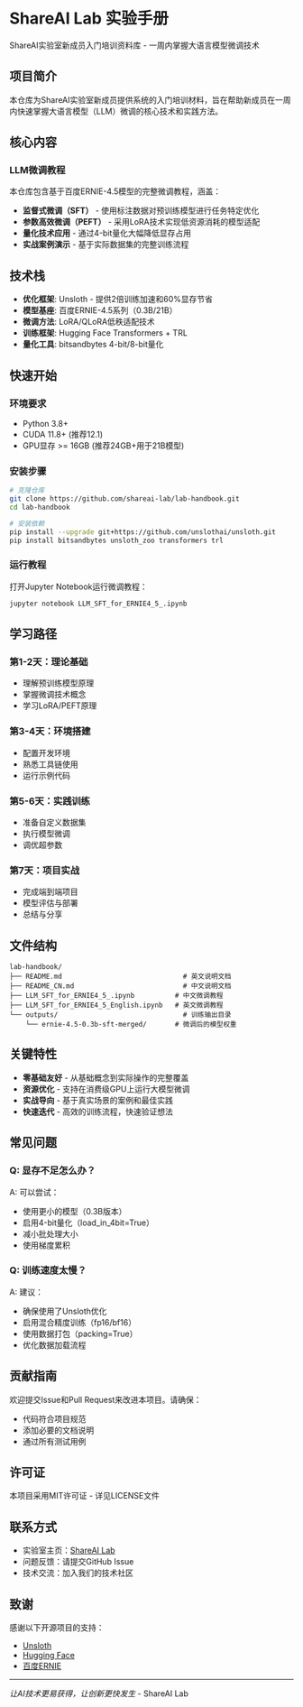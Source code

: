# ShareAI Lab 实验手册

ShareAI实验室新成员入门培训资料库 - 一周内掌握大语言模型微调技术

## 项目简介

本仓库为ShareAI实验室新成员提供系统的入门培训材料，旨在帮助新成员在一周内快速掌握大语言模型（LLM）微调的核心技术和实践方法。

## 核心内容

### LLM微调教程
本仓库包含基于百度ERNIE-4.5模型的完整微调教程，涵盖：

- **监督式微调（SFT）** - 使用标注数据对预训练模型进行任务特定优化
- **参数高效微调（PEFT）** - 采用LoRA技术实现低资源消耗的模型适配
- **量化技术应用** - 通过4-bit量化大幅降低显存占用
- **实战案例演示** - 基于实际数据集的完整训练流程

## 技术栈

- **优化框架**: Unsloth - 提供2倍训练加速和60%显存节省
- **模型基座**: 百度ERNIE-4.5系列（0.3B/21B）
- **微调方法**: LoRA/QLoRA低秩适配技术
- **训练框架**: Hugging Face Transformers + TRL
- **量化工具**: bitsandbytes 4-bit/8-bit量化

## 快速开始

### 环境要求
- Python 3.8+
- CUDA 11.8+ (推荐12.1)
- GPU显存 >= 16GB (推荐24GB+用于21B模型)

### 安装步骤
```bash
# 克隆仓库
git clone https://github.com/shareai-lab/lab-handbook.git
cd lab-handbook

# 安装依赖
pip install --upgrade git+https://github.com/unslothai/unsloth.git
pip install bitsandbytes unsloth_zoo transformers trl
```

### 运行教程
打开Jupyter Notebook运行微调教程：
```bash
jupyter notebook LLM_SFT_for_ERNIE4_5_.ipynb
```

## 学习路径

### 第1-2天：理论基础
- 理解预训练模型原理
- 掌握微调技术概念
- 学习LoRA/PEFT原理

### 第3-4天：环境搭建
- 配置开发环境
- 熟悉工具链使用
- 运行示例代码

### 第5-6天：实践训练
- 准备自定义数据集
- 执行模型微调
- 调优超参数

### 第7天：项目实战
- 完成端到端项目
- 模型评估与部署
- 总结与分享

## 文件结构

```
lab-handbook/
├── README.md                              # 英文说明文档
├── README_CN.md                           # 中文说明文档
├── LLM_SFT_for_ERNIE4_5_.ipynb          # 中文微调教程
├── LLM_SFT_for_ERNIE4_5_English.ipynb   # 英文微调教程
└── outputs/                               # 训练输出目录
    └── ernie-4.5-0.3b-sft-merged/       # 微调后的模型权重
```

## 关键特性

- **零基础友好** - 从基础概念到实际操作的完整覆盖
- **资源优化** - 支持在消费级GPU上运行大模型微调
- **实战导向** - 基于真实场景的案例和最佳实践
- **快速迭代** - 高效的训练流程，快速验证想法

## 常见问题

### Q: 显存不足怎么办？
A: 可以尝试：
- 使用更小的模型（0.3B版本）
- 启用4-bit量化（load_in_4bit=True）
- 减小批处理大小
- 使用梯度累积

### Q: 训练速度太慢？
A: 建议：
- 确保使用了Unsloth优化
- 启用混合精度训练（fp16/bf16）
- 使用数据打包（packing=True）
- 优化数据加载流程

## 贡献指南

欢迎提交Issue和Pull Request来改进本项目。请确保：
- 代码符合项目规范
- 添加必要的文档说明
- 通过所有测试用例

## 许可证

本项目采用MIT许可证 - 详见LICENSE文件

## 联系方式

- 实验室主页：[ShareAI Lab](https://shareai-lab.github.io)
- 问题反馈：请提交GitHub Issue
- 技术交流：加入我们的技术社区

## 致谢

感谢以下开源项目的支持：
- [Unsloth](https://github.com/unslothai/unsloth)
- [Hugging Face](https://huggingface.co)
- [百度ERNIE](https://github.com/PaddlePaddle/ERNIE)

---
*让AI技术更易获得，让创新更快发生* - ShareAI Lab